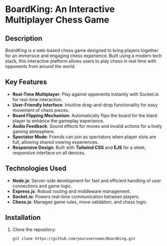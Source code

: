 # BoardKing: An Interactive Multiplayer Chess Game

## Description
*BoardKing* is a web-based chess game designed to bring players together for an immersive and engaging chess experience. Built using a modern tech stack, this interactive platform allows users to play chess in real time with opponents from around the world.

## Key Features
- **Real-Time Multiplayer**: Play against opponents instantly with Socket.io for real-time interaction.
- **User-Friendly Interface**: Intuitive drag-and-drop functionality for easy movement of chess pieces.
- **Board Flipping Mechanism**: Automatically flips the board for the black player to enhance the gameplay experience.
- **Audio Feedback**: Sound effects for moves and invalid actions for a lively gaming atmosphere.
- **Spectator Mode**: Friends can join as spectators when player slots are full, allowing shared viewing experiences.
- **Responsive Design**: Built with **Tailwind CSS** and **EJS** for a sleek, responsive interface on all devices.

## Technologies Used
- **Node.js**: Server-side development for fast and efficient handling of user connections and game logic.
- **Express.js**: Robust routing and middleware management.
- **Socket.io**: Powers real-time communication between players.
- **Chess.js**: Manages game rules, move validation, and chess logic.

## Installation
1. Clone the repository:
   ```bash
   git clone https://github.com/yourusername/BoardKing.git

